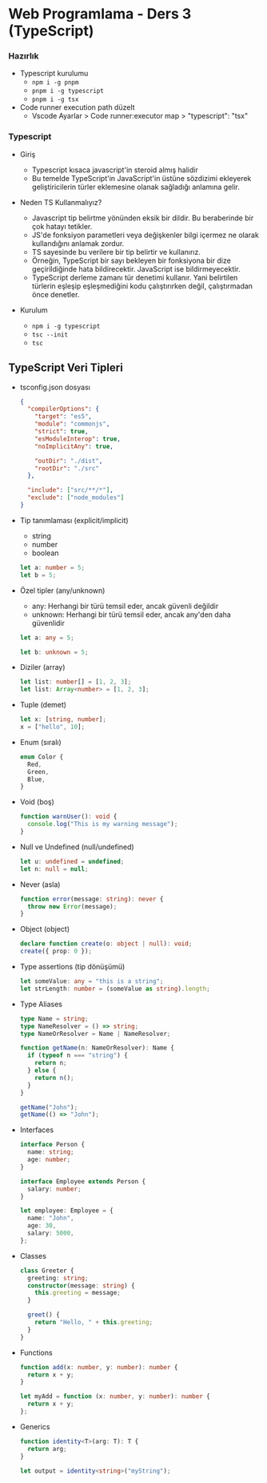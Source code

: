 # Web Programlama - Ders 3 (TypeScript)

### Hazırlık

- Typescript kurulumu
  - `npm i -g pnpm`
  - `pnpm i -g typescript`
  - `pnpm i -g tsx`
- Code runner execution path düzelt
  - Vscode Ayarlar > Code runner:executor map > "typescript": "tsx"

### Typescript

- Giriş

  - Typescript kısaca javascript'in steroid almış halidir
  - Bu temelde TypeScript'in JavaScript'in üstüne sözdizimi ekleyerek geliştiricilerin türler eklemesine olanak sağladığı anlamına gelir.

- Neden TS Kullanmalıyız?

  - Javascript tip belirtme yönünden eksik bir dildir. Bu beraberinde bir çok hatayı tetikler.
  - JS'de fonksiyon parametleri veya değişkenler bilgi içermez ne olarak kullandığını anlamak zordur.
  - TS sayesinde bu verilere bir tip belirtir ve kullanırız.
  - Örneğin, TypeScript bir sayı bekleyen bir fonksiyona bir dize geçirildiğinde hata bildirecektir. JavaScript ise bildirmeyecektir.
  - TypeScript derleme zamanı tür denetimi kullanır. Yani belirtilen türlerin eşleşip eşleşmediğini kodu çalıştırırken değil, çalıştırmadan önce denetler.

- Kurulum

  - `npm i -g typescript`
  - `tsc --init`
  - `tsc`

## TypeScript Veri Tipleri

- tsconfig.json dosyası

  ```json
  {
    "compilerOptions": {
      "target": "es5",
      "module": "commonjs",
      "strict": true,
      "esModuleInterop": true,
      "noImplicitAny": true,

      "outDir": "./dist",
      "rootDir": "./src"
    },

    "include": ["src/**/*"],
    "exclude": ["node_modules"]
  }
  ```

- Tip tanımlaması (explicit/implicit)

  - string
  - number
  - boolean

  ```typescript
  let a: number = 5;
  let b = 5;
  ```

- Özel tipler (any/unknown)

  - any: Herhangi bir türü temsil eder, ancak güvenli değildir
  - unknown: Herhangi bir türü temsil eder, ancak any'den daha güvenlidir

  ```typescript
  let a: any = 5;

  let b: unknown = 5;
  ```

- Diziler (array)

  ```typescript
  let list: number[] = [1, 2, 3];
  let list: Array<number> = [1, 2, 3];
  ```

- Tuple (demet)

  ```typescript
  let x: [string, number];
  x = ["hello", 10];
  ```

- Enum (sıralı)

  ```typescript
  enum Color {
    Red,
    Green,
    Blue,
  }
  ```

- Void (boş)

  ```typescript
  function warnUser(): void {
    console.log("This is my warning message");
  }
  ```

- Null ve Undefined (null/undefined)

  ```typescript
  let u: undefined = undefined;
  let n: null = null;
  ```

- Never (asla)

  ```typescript
  function error(message: string): never {
    throw new Error(message);
  }
  ```

- Object (object)

  ```typescript
  declare function create(o: object | null): void;
  create({ prop: 0 });
  ```

- Type assertions (tip dönüşümü)

  ```typescript
  let someValue: any = "this is a string";
  let strLength: number = (someValue as string).length;
  ```

- Type Aliases

  ```typescript
  type Name = string;
  type NameResolver = () => string;
  type NameOrResolver = Name | NameResolver;

  function getName(n: NameOrResolver): Name {
    if (typeof n === "string") {
      return n;
    } else {
      return n();
    }
  }

  getName("John");
  getName(() => "John");
  ```

- Interfaces

  ```typescript
  interface Person {
    name: string;
    age: number;
  }

  interface Employee extends Person {
    salary: number;
  }

  let employee: Employee = {
    name: "John",
    age: 30,
    salary: 5000,
  };
  ```

- Classes

  ```typescript
  class Greeter {
    greeting: string;
    constructor(message: string) {
      this.greeting = message;
    }

    greet() {
      return "Hello, " + this.greeting;
    }
  }
  ```

- Functions

  ```typescript
  function add(x: number, y: number): number {
    return x + y;
  }

  let myAdd = function (x: number, y: number): number {
    return x + y;
  };
  ```

- Generics

  ```typescript
  function identity<T>(arg: T): T {
    return arg;
  }

  let output = identity<string>("myString");
  ```
